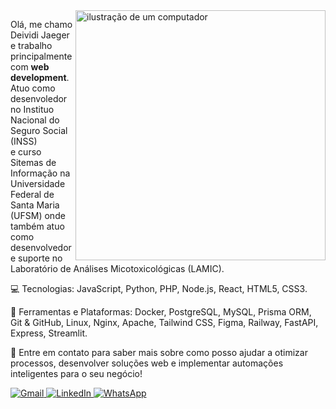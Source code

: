 <img src="https://raw.githubusercontent.com/MicaelliMedeiros/micaellimedeiros/master/image/computer-illustration.png" alt="ilustração de um computador" min-width="400px" max-width="400px" width="400px" align="right">

<p align="left"> 
  Olá, me chamo Deividi Jaeger e trabalho principalmente com <strong>web development</strong>.<br> 
  Atuo como desenvoledor no Instituo Nacional do Seguro Social (INSS) <br> 
  e curso Sitemas de Informação na Universidade Federal de Santa Maria (UFSM) onde também atuo como<br>
  desenvolvedor e suporte no Laboratório de Análises Micotoxicológicas (LAMIC).
</p>
<p align="left">
  💻 Tecnologias: JavaScript, Python, PHP, Node.js, React, HTML5, CSS3.
</p>

<p align="left">
  💼 Ferramentas e Plataformas: Docker, PostgreSQL, MySQL, Prisma ORM, Git & GitHub, Linux, Nginx, Apache, Tailwind CSS, Figma, Railway, FastAPI, Express, Streamlit.
</p>

<p align="left">
  💌 Entre em contato para saber mais sobre como posso ajudar a otimizar processos, desenvolver soluções web e implementar automações inteligentes para o seu negócio!
</p>

<p align="left">
  <a href="mailto:deividi.contato@gmail.com" title="Gmail">
    <img src="https://img.shields.io/badge/-Gmail-FF0000?style=flat-square&labelColor=FF0000&logo=gmail&logoColor=white&link=mailto:deividi.contato@gmail.com" alt="Gmail"/>
  </a>
  <a href="https://www.linkedin.com/in/deividi-jaeger/" title="LinkedIn">
    <img src="https://img.shields.io/badge/-Linkedin-0e76a8?style=flat-square&logo=Linkedin&logoColor=white&link=LINK-DO-SEU-LINKEDIN" alt="LinkedIn"/>
  </a>
  <a href="https://wa.me/5555999652574" title="WhatsApp">
    <img src="https://img.shields.io/badge/-WhatsApp-25d366?style=flat-square&labelColor=25d366&logo=whatsapp&logoColor=white&link=API-DO-SEU-WHATSAPP" alt="WhatsApp"/>
  </a>
</p>
